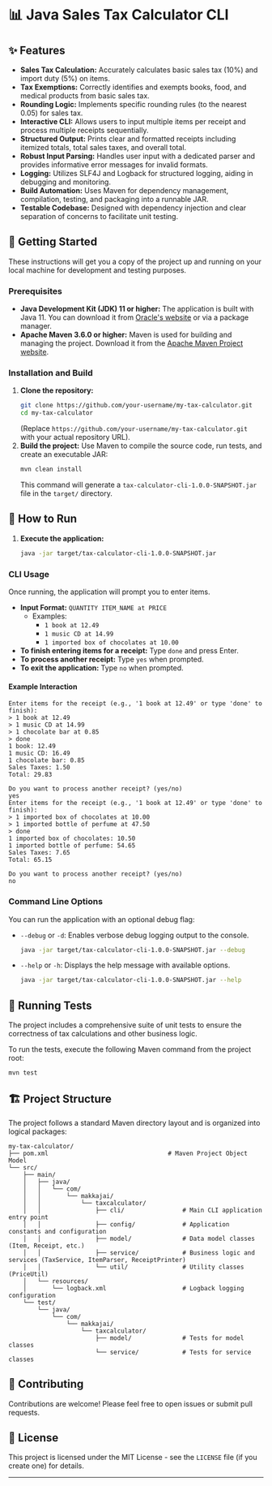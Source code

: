 
# 📊 Java Sales Tax Calculator CLI

## ✨ Features

  * **Sales Tax Calculation:** Accurately calculates basic sales tax (10%) and import duty (5%) on items.
  * **Tax Exemptions:** Correctly identifies and exempts books, food, and medical products from basic sales tax.
  * **Rounding Logic:** Implements specific rounding rules (to the nearest 0.05) for sales tax.
  * **Interactive CLI:** Allows users to input multiple items per receipt and process multiple receipts sequentially.
  * **Structured Output:** Prints clear and formatted receipts including itemized totals, total sales taxes, and overall total.
  * **Robust Input Parsing:** Handles user input with a dedicated parser and provides informative error messages for invalid formats.
  * **Logging:** Utilizes SLF4J and Logback for structured logging, aiding in debugging and monitoring.
  * **Build Automation:** Uses Maven for dependency management, compilation, testing, and packaging into a runnable JAR.
  * **Testable Codebase:** Designed with dependency injection and clear separation of concerns to facilitate unit testing.

## 🚀 Getting Started

These instructions will get you a copy of the project up and running on your local machine for development and testing purposes.

### Prerequisites

  * **Java Development Kit (JDK) 11 or higher:** The application is built with Java 11. You can download it from [Oracle's website](https://www.oracle.com/java/technologies/downloads/) or via a package manager.
  * **Apache Maven 3.6.0 or higher:** Maven is used for building and managing the project. Download it from the [Apache Maven Project website](https://maven.apache.org/download.cgi).

### Installation and Build

1.  **Clone the repository:**
    ```bash
    git clone https://github.com/your-username/my-tax-calculator.git
    cd my-tax-calculator
    ```
    (Replace `https://github.com/your-username/my-tax-calculator.git` with your actual repository URL).
2.  **Build the project:**
    Use Maven to compile the source code, run tests, and create an executable JAR:
    ```bash
    mvn clean install
    ```
    This command will generate a `tax-calculator-cli-1.0.0-SNAPSHOT.jar` file in the `target/` directory.

## 🏃 How to Run

1.  **Execute the application:**
    ```bash
    java -jar target/tax-calculator-cli-1.0.0-SNAPSHOT.jar
    ```

### CLI Usage

Once running, the application will prompt you to enter items.

  * **Input Format:** `QUANTITY ITEM_NAME at PRICE`
      * Examples:
          * `1 book at 12.49`
          * `1 music CD at 14.99`
          * `1 imported box of chocolates at 10.00`
  * **To finish entering items for a receipt:** Type `done` and press Enter.
  * **To process another receipt:** Type `yes` when prompted.
  * **To exit the application:** Type `no` when prompted.

#### Example Interaction

```
Enter items for the receipt (e.g., '1 book at 12.49' or type 'done' to finish):
> 1 book at 12.49
> 1 music CD at 14.99
> 1 chocolate bar at 0.85
> done
1 book: 12.49
1 music CD: 16.49
1 chocolate bar: 0.85
Sales Taxes: 1.50
Total: 29.83

Do you want to process another receipt? (yes/no)
yes
Enter items for the receipt (e.g., '1 book at 12.49' or type 'done' to finish):
> 1 imported box of chocolates at 10.00
> 1 imported bottle of perfume at 47.50
> done
1 imported box of chocolates: 10.50
1 imported bottle of perfume: 54.65
Sales Taxes: 7.65
Total: 65.15

Do you want to process another receipt? (yes/no)
no
```

### Command Line Options

You can run the application with an optional debug flag:

  * `--debug` or `-d`: Enables verbose debug logging output to the console.
    ```bash
    java -jar target/tax-calculator-cli-1.0.0-SNAPSHOT.jar --debug
    ```
  * `--help` or `-h`: Displays the help message with available options.
    ```bash
    java -jar target/tax-calculator-cli-1.0.0-SNAPSHOT.jar --help
    ```

## 🧪 Running Tests

The project includes a comprehensive suite of unit tests to ensure the correctness of tax calculations and other business logic.

To run the tests, execute the following Maven command from the project root:

```bash
mvn test
```

## 🏗️ Project Structure

The project follows a standard Maven directory layout and is organized into logical packages:

```
my-tax-calculator/
├── pom.xml                                 # Maven Project Object Model
└── src/
    ├── main/
    │   ├── java/
    │   │   └── com/
    │   │       └── makkajai/
    │   │           └── taxcalculator/
    │   │               ├── cli/                # Main CLI application entry point
    │   │               ├── config/             # Application constants and configuration
    │   │               ├── model/              # Data model classes (Item, Receipt, etc.)
    │   │               ├── service/            # Business logic and services (TaxService, ItemParser, ReceiptPrinter)
    │   │               └── util/               # Utility classes (PriceUtil)
    │   └── resources/
    │       └── logback.xml                     # Logback logging configuration
    └── test/
        └── java/
            └── com/
                └── makkajai/
                    └── taxcalculator/
                        ├── model/              # Tests for model classes
                        └── service/            # Tests for service classes
```

## 🤝 Contributing

Contributions are welcome\! Please feel free to open issues or submit pull requests.

## 📄 License

This project is licensed under the MIT License - see the `LICENSE` file (if you create one) for details.

-----